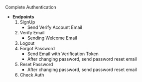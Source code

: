 Complete Authentication

- **Endpoints**
  1.  SignUp
      - Send Verify Account Email
  2.  Verify Email
      - Sending Welcome Email
  3.  Logout
  4.  Forgot Password
      - Send Email with Verification Token
      - After changing password, send password reset email
  5.  Reset Password
      - After changing password, send password reset email
  6.  Check Auth
